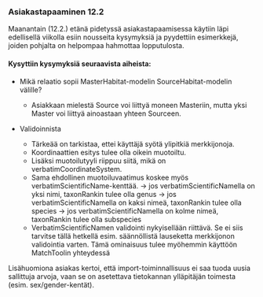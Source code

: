 ### Asiakastapaaminen 12.2



Maanantain (12.2.) etänä pidetyssä asiakastapaamisessa käytiin läpi edellisellä viikolla esiin nousseita kysymyksiä ja pyydettiin esimerkkejä, joiden pohjalta on helpompaa hahmottaa lopputulosta.

#### Kysyttiin kysymyksiä seuraavista aiheista:

- Mikä relaatio sopii MasterHabitat-modelin SourceHabitat-modelin välille?
  - Asiakkaan mielestä Source voi liittyä moneen Masteriin, mutta yksi Master voi liittyä ainoastaan yhteen Sourceen.

- Validoinnista
    - Tärkeää on tarkistaa, ettei käyttäjä syötä ylipitkiä merkkijonoja.
    - Koordinaattien esitys tulee olla oikein muotoiltu.
    - Lisäksi muotoilutyyli riippuu siitä, mikä on verbatimCoordinateSystem.
    - Sama ehdollinen muotoiluvaatimus koskee myös verbatimScientificName-kenttää.
      -> jos verbatimScientificNamella on yksi nimi, taxonRankin tulee olla genus
      -> jos verbatimScientificNamella on kaksi nimeä, taxonRankin tulee olla species
      -> jos verbatimScientificNamella on kolme nimeä, taxonRankin tulee olla subspecies
    - VerbatimScientificNamen validointi nykyisellään riittävä. Se ei siis tarvitse tällä hetkellä esim. säännöllistä lauseketta merkkijonon validointia varten. Tämä ominaisuus tulee myöhemmin käyttöön MatchToolin yhteydessä


Lisähuomiona asiakas kertoi, että import-toiminnallisuus ei saa tuoda uusia sallittuja arvoja, vaan se on asetettava tietokannan ylläpitäjän toimesta (esim. sex/gender-kentät).

	
	
